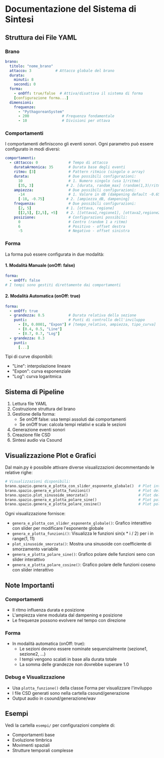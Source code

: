 # Documentazione del Sistema di Sintesi

## Struttura dei File YAML

### Brano
```yaml
brano:
  titolo: "nome_brano"
  attacco: 3           # Attacco globale del brano
  durata:
    minuti: 8
    secondi: 0
  forma:
    - onOff: true/false  # Attiva/disattiva il sistema di forma
    [configurazione forma...]
  dimensioni:
    frequenze:
      - "PythagoreanSystem"
      - 200               # Frequenza fondamentale
      - 10                # Divisioni per ottava
```

### Comportamenti
I comportamenti definiscono gli eventi sonori. Ogni parametro può essere configurato in modi diversi:

```yaml
comportamenti:
  - cAttacco: 0              # Tempo di attacco
    durataArmonica: 35       # Durata base degli eventi
    ritmo: [3]               # Pattern ritmico (singolo o array)
    durata:                  # Due possibili configurazioni:
      10                     # 1. Numero singolo (usa 1/ritmo)
      [35, 3]               # 2. [durata, random_max] (random(1,3)/ritmo)
    ampiezza:                # Due possibili configurazioni:
      -14                    # 1. Valore in dB (dampening default -0.65)
      [-18, -0.75]          # 2. [ampiezza_dB, dampening]
    frequenza:               # Due possibili configurazioni:
      [2, 5]                # 1. [ottava, regione]
      [[2,5], [2,5], +5]    # 2. [[ottava1,regione1], [ottava2,regione2], direzione]
    posizione:               # Configurazioni possibili:
      0                      # Centro (random 1 a ritmo)
      6                      # Positivo - offset destra
      -5                     # Negativo - offset sinistra
```

### Forma
La forma può essere configurata in due modalità:

#### 1. Modalità Manuale (onOff: false)
```yaml
forma:
  - onOff: false
# I tempi sono gestiti direttamente dai comportamenti
```

#### 2. Modalità Automatica (onOff: true)
```yaml
forma:
  - onOff: true
  - grandezza: 0.5           # Durata relativa della sezione
    punti:                   # Punti di controllo dell'inviluppo
      - [0, 0.0001, "Expon"] # [tempo_relativo, ampiezza, tipo_curva]
      - [0.4, 0.5, "Line"]
      - [0.7, 0.7, "Log"]
  - grandezza: 0.3
    punti:
      [...]
```

Tipi di curve disponibili:
- "Line": interpolazione lineare
- "Expon": curva esponenziale
- "Log": curva logaritmica

## Sistema di Pipeline

1. Lettura file YAML
2. Costruzione struttura del brano
3. Gestione della forma:
   - Se onOff false: usa tempi assoluti dai comportamenti
   - Se onOff true: calcola tempi relativi e scala le sezioni
4. Generazione eventi sonori
5. Creazione file CSD
6. Sintesi audio via Csound

## Visualizzazione Plot e Grafici

Dal main.py è possibile attivare diverse visualizzazioni decommentando le relative righe:

```python
# Visualizzazioni disponibili:
brano.spazio.genera_e_plotta_con_slider_esponente_globale()  # Plot interattivo con slider dell'esponente
brano.spazio.genera_e_plotta_funzioni()                      # Plot delle funzioni sinusoidali
brano.spazio.plot_sinusoide_smorzata()                       # Plot della sinusoide con smorzamento
brano.spazio.genera_e_plotta_polare_sine()                   # Plot polare delle funzioni seno
brano.spazio.genera_e_plotta_polare_cosine()                 # Plot polare delle funzioni coseno
```

Ogni visualizzazione fornisce:
- `genera_e_plotta_con_slider_esponente_globale()`: Grafico interattivo con slider per modificare l'esponente globale
- `genera_e_plotta_funzioni()`: Visualizza le funzioni sin(x * i / 2) per i in range(1, 11)
- `plot_sinusoide_smorzata()`: Mostra una sinusoide con coefficiente di smorzamento variabile
- `genera_e_plotta_polare_sine()`: Grafico polare delle funzioni seno con slider interattivo
- `genera_e_plotta_polare_cosine()`: Grafico polare delle funzioni coseno con slider interattivo

## Note Importanti

### Comportamenti
- Il ritmo influenza durata e posizione
- L'ampiezza viene modulata dal dampening e posizione
- Le frequenze possono evolvere nel tempo con direzione

### Forma
- In modalità automatica (onOff: true):
  - Le sezioni devono essere nominate sequenzialmente (sezione1, sezione2, ...)
  - I tempi vengono scalati in base alla durata totale
  - La somma delle grandezze non dovrebbe superare 1.0

### Debug e Visualizzazione
- Usa `plotta_funzione()` della classe Forma per visualizzare l'inviluppo
- I file CSD generati sono nella cartella csound/generazione
- Output audio in csound/generazione/wav

## Esempi
Vedi la cartella `esempi/` per configurazioni complete di:
- Comportamenti base
- Evoluzione timbrica
- Movimenti spaziali
- Strutture temporali complesse
